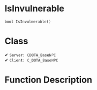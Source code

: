 # IsInvulnerable
```
bool IsInvulnerable()
```
# Class
✔ `Server: CDOTA_BaseNPC`  
✔ `Client: C_DOTA_BaseNPC`  

# Function Description

